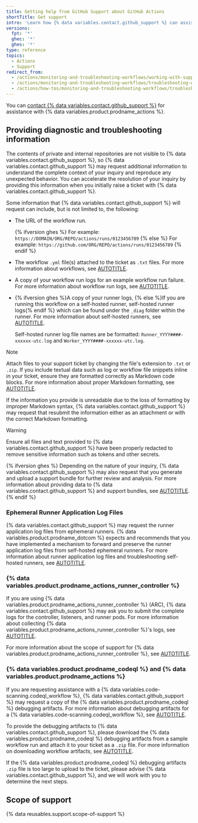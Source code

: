 ```yaml
---
title: Getting help from GitHub Support about GitHub Actions
shortTitle: Get support
intro: 'Learn how {% data variables.contact.github_support %} can assist with {% data variables.product.prodname_actions %}'
versions:
  fpt: '*'
  ghec: '*'
  ghes: '*'
type: reference
topics:
  - Actions
  - Support
redirect_from:
  - /actions/monitoring-and-troubleshooting-workflows/working-with-support-for-github-actions
  - /actions/monitoring-and-troubleshooting-workflows/troubleshooting-workflows/working-with-support-for-github-actions
  - /actions/how-tos/monitoring-and-troubleshooting-workflows/troubleshooting-workflows/working-with-support-for-github-actions
---
```


You can [contact {% data variables.contact.github_support %}](/support/contacting-github-support) for assistance with {% data variables.product.prodname_actions %}.

## Providing diagnostic and troubleshooting information

The contents of private and internal repositories are not visible to {% data variables.contact.github_support %}, so {% data variables.contact.github_support %} may request additional information to understand the complete context of your inquiry and reproduce any unexpected behavior. You can accelerate the resolution of your inquiry by providing this information when you initially raise a ticket with {% data variables.contact.github_support %}.

Some information that {% data variables.contact.github_support %} will request can include, but is not limited to, the following:

* The URL of the workflow run.

  {% ifversion ghes %}
  For example: `https://DOMAIN/ORG/REPO/actions/runs/0123456789`
  {% else %}
  For example: `https://github.com/ORG/REPO/actions/runs/0123456789`
  {% endif %}
  
* The workflow `.yml` file(s) attached to the ticket as `.txt` files. For more information about workflows, see [AUTOTITLE](/actions/using-workflows/about-workflows#about-workflows).
* A copy of your workflow run logs for an example workflow run failure. For more information about workflow run logs, see [AUTOTITLE](/actions/monitoring-and-troubleshooting-workflows/using-workflow-run-logs#downloading-logs).
* {% ifversion ghes %}A copy of your runner logs, {% else %}If you are running this workflow on a self-hosted runner, self-hosted runner logs{% endif %} which can be found under the `_diag` folder within the runner. For more information about self-hosted runners, see [AUTOTITLE](/actions/hosting-your-own-runners/managing-self-hosted-runners/monitoring-and-troubleshooting-self-hosted-runners#reviewing-the-self-hosted-runner-application-log-files).

  Self-hosted runner log file names are be formatted: `Runner_YYYY####-xxxxxx-utc.log` and `Worker_YYYY####-xxxxxx-utc.log`.

> [!NOTE]
> Attach files to your support ticket by changing the file's extension to `.txt` or `.zip`. If you include textual data such as log or workflow file snippets inline in your ticket, ensure they are formatted correctly as Markdown code blocks. For more information about proper Markdown formatting, see [AUTOTITLE](/get-started/writing-on-github/getting-started-with-writing-and-formatting-on-github/basic-writing-and-formatting-syntax#quoting-code).
>
> If the information you provide is unreadable due to the loss of formatting by improper Markdown syntax, {% data variables.contact.github_support %} may request that resubmit the information either as an attachment or with the correct Markdown formatting.

> [!WARNING]
> Ensure all files and text provided to {% data variables.contact.github_support %} have been properly redacted to remove sensitive information such as tokens and other secrets.

{% ifversion ghes %}
Depending on the nature of your inquiry, {% data variables.contact.github_support %} may also request that you generate and upload a support bundle for further review and analysis. For more information about providing data to {% data variables.contact.github_support %} and support bundles, see [AUTOTITLE](/support/contacting-github-support/providing-data-to-github-support).
{% endif %}

### Ephemeral Runner Application Log Files

{% data variables.contact.github_support %} may request the runner application log files from ephemeral runners. {% data variables.product.prodname_dotcom %} expects and recommends that you have implemented a mechanism to forward and preserve the runner application log files from self-hosted ephemeral runners. For more information about runner application log files and troubleshooting self-hosted runners, see [AUTOTITLE](/actions/hosting-your-own-runners/managing-self-hosted-runners/monitoring-and-troubleshooting-self-hosted-runners#reviewing-the-self-hosted-runner-application-log-files).

### {% data variables.product.prodname_actions_runner_controller %}

If you are using {% data variables.product.prodname_actions_runner_controller %} (ARC), {% data variables.contact.github_support %} may ask you to submit the complete logs for the controller, listeners, and runner pods. For more information about collecting {% data variables.product.prodname_actions_runner_controller %}'s logs, see [AUTOTITLE](/actions/hosting-your-own-runners/managing-self-hosted-runners-with-actions-runner-controller/troubleshooting-actions-runner-controller-errors#checking-the-logs-of-the-controller-and-runner-set-listener).

For more information about the scope of support for {% data variables.product.prodname_actions_runner_controller %}, see [AUTOTITLE](/actions/hosting-your-own-runners/managing-self-hosted-runners-with-actions-runner-controller/about-support-for-actions-runner-controller).

### {% data variables.product.prodname_codeql %} and {% data variables.product.prodname_actions %}

If you are requesting assistance with a {% data variables.code-scanning.codeql_workflow %}, {% data variables.contact.github_support %} may request a copy of the {% data variables.product.prodname_codeql %} debugging artifacts. For more information about debugging artifacts for a {% data variables.code-scanning.codeql_workflow %}, see [AUTOTITLE](/code-security/code-scanning/troubleshooting-code-scanning/logs-not-detailed-enough#creating-codeql-debugging-artifacts).

To provide the debugging artifacts to {% data variables.contact.github_support %}, please download the {% data variables.product.prodname_codeql %} debugging artifacts from a sample workflow run and attach it to your ticket as a `.zip` file. For more information on downloading workflow artifacts, see [AUTOTITLE](/actions/managing-workflow-runs/downloading-workflow-artifacts).

If the {% data variables.product.prodname_codeql %} debugging artifacts `.zip` file is too large to upload to the ticket, please advise {% data variables.contact.github_support %}, and we will work with you to determine the next steps.

## Scope of support

{% data reusables.support.scope-of-support %}
